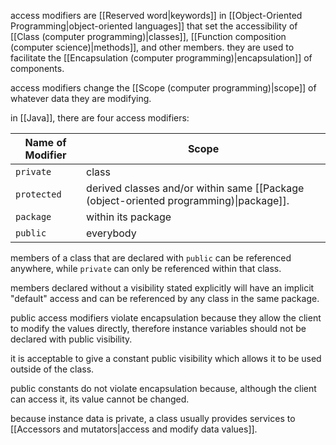 access modifiers are [[Reserved word|keywords]] in [[Object-Oriented Programming|object-oriented languages]] that set the accessibility of [[Class (computer programming)|classes]], [[Function composition (computer science)|methods]], and other members. they are used to facilitate the [[Encapsulation (computer programming)|encapsulation]] of components.

access modifiers change the [[Scope (computer programming)|scope]] of whatever data they are modifying.

in [[Java]], there are four access modifiers:

| Name of Modifier | Scope |
| ---- | ---- |
| `private` | class |
| `protected` | derived classes and/or within same [[Package (object-oriented programming)\|package]]. |
| `package` | within its package |
| `public` | everybody |

members of a class that are declared with `public` can be referenced anywhere, while `private` can only be referenced within that class.

members declared without a visibility stated explicitly will have an implicit "default" access and can be referenced by any class in the same package.

public access modifiers violate encapsulation because they allow the client to modify the values directly, therefore instance variables should not be declared with public visibility. 

it is acceptable to give a constant public visibility which allows it to be used outside of the class.

public constants do not violate encapsulation because, although the client can access it, its value cannot be changed.

because instance data is private, a class usually provides services to [[Accessors and mutators|access and modify data values]].